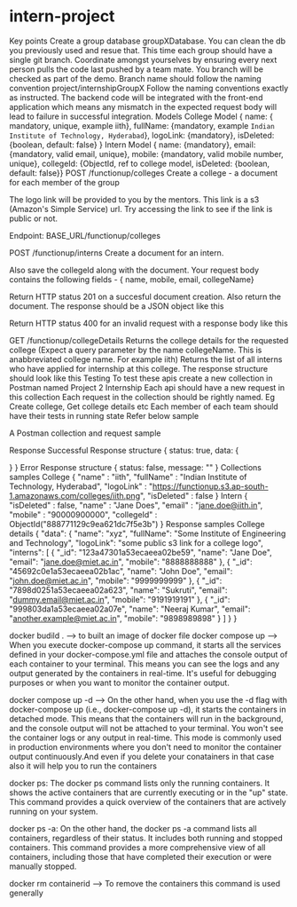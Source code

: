 # intern-project

Key points
Create a group database groupXDatabase. You can clean the db you previously used and resue that.
This time each group should have a single git branch. Coordinate amongst yourselves by ensuring every next person pulls the code last pushed by a team mate. You branch will be checked as part of the demo. Branch name should follow the naming convention project/internshipGroupX
Follow the naming conventions exactly as instructed. The backend code will be integrated with the front-end application which means any mismatch in the expected request body will lead to failure in successful integration.
Models
College Model
{ name: { mandatory, unique, example iith}, fullName: {mandatory, example `Indian Institute of Technology, Hyderabad`}, logoLink: {mandatory}, isDeleted: {boolean, default: false} }
Intern Model
{ name: {mandatory}, email: {mandatory, valid email, unique}, mobile: {mandatory, valid mobile number, unique}, collegeId: {ObjectId, ref to college model, isDeleted: {boolean, default: false}}
POST /functionup/colleges
Create a college - a document for each member of the group

The logo link will be provided to you by the mentors. This link is a s3 (Amazon's Simple Service) url. Try accessing the link to see if the link is public or not.

Endpoint: BASE_URL/functionup/colleges

POST /functionup/interns
Create a document for an intern.

Also save the collegeId along with the document. Your request body contains the following fields - { name, mobile, email, collegeName}

Return HTTP status 201 on a succesful document creation. Also return the document. The response should be a JSON object like this

Return HTTP status 400 for an invalid request with a response body like this

GET /functionup/collegeDetails
Returns the college details for the requested college (Expect a query parameter by the name collegeName. This is anabbreviated college name. For example iith)
Returns the list of all interns who have applied for internship at this college.
The response structure should look like this
Testing
To test these apis create a new collection in Postman named Project 2 Internship
Each api should have a new request in this collection
Each request in the collection should be rightly named. Eg Create college, Get college details etc
Each member of each team should have their tests in running state
Refer below sample

A Postman collection and request sample

Response
Successful Response structure
{
  status: true,
  data: {

  }
}
Error Response structure
{
  status: false,
  message: ""
}
Collections samples
College
{
    "name" : "iith",
    "fullName" : "Indian Institute of Technology, Hyderabad",
    "logoLink" : "https://functionup.s3.ap-south-1.amazonaws.com/colleges/iith.png",
    "isDeleted" : false
}
Intern
   {
    "isDeleted" : false,
    "name" : "Jane Does",
    "email" : "jane.doe@iith.in",
    "mobile" : "90000900000",
    "collegeId" : ObjectId("888771129c9ea621dc7f5e3b")
}
Response samples
College details
{
  "data": {
    "name": "xyz",
    "fullName": "Some Institute of Engineering and Technology",
    "logoLink": "some public s3 link for a college logo",
    "interns": [
      {
        "_id": "123a47301a53ecaeea02be59",
        "name": "Jane Doe",
        "email": "jane.doe@miet.ac.in",
        "mobile": "8888888888"
      },
      {
        "_id": "45692c0e1a53ecaeea02b1ac",
        "name": "John Doe",
        "email": "john.doe@miet.ac.in",
        "mobile": "9999999999"
      },
      {
        "_id": "7898d0251a53ecaeea02a623",
        "name": "Sukruti",
        "email": "dummy.email@miet.ac.in",
        "mobile": "9191919191"
      },
      {
        "_id": "999803da1a53ecaeea02a07e",
        "name": "Neeraj Kumar",
        "email": "another.example@miet.ac.in",
        "mobile": "9898989898"
      }
    ]
  }
}



<!-- all docker commands -->
docker budild . --> to built an image of docker file 
docker compose up -->  When you execute docker-compose up command, it starts all the services defined in your docker-compose.yml file and attaches the console output of each container to your terminal. This means you can see the logs and any output generated by the containers in real-time. It's useful for debugging purposes or when you want to monitor the container output.

 docker compose up -d --> On the other hand, when you use the -d flag with docker-compose up (i.e., docker-compose up -d), it starts the containers in detached mode. This means that the containers will run in the background, and the console output will not be attached to your terminal. You won't see the container logs or any output in real-time. This mode is commonly used in production environments where you don't need to monitor the container output continuously.And even if you delete your conatainers in that case also it will help you to run the containers

docker ps: The docker ps command lists only the running containers. It shows the active containers that are currently executing or in the "up" state. This command provides a quick overview of the containers that are actively running on your system.

docker ps -a: On the other hand, the docker ps -a command lists all containers, regardless of their status. It includes both running and stopped containers. This command provides a more comprehensive view of all containers, including those that have completed their execution or were manually stopped.

docker rm containerid --> To remove the containers this command is used generally




<!-- docker compose file -->
<!-- version : '3.9'

services:
# Mongodb services
# servicename
   mongo_db:
     container_name: db_container   #container_name oprional if you dont provide it it will take the service name to start
     image: mongo:latest
     restart: always #if the container fails it will restart always
     volumes: 
        - mongo_db:/data/db


#Nodej api service
      api:
         build: .
         ports: 
           - 4000:3000    3000 is the default port and it will mapped to 4000 port 
        environment:
            MONGODB_URL: mongodb://mongo_db:27017
            PORT: 3000 
            DB: arindamdb   
        depends_on:
           - mongo_db    


volumes:           
   mongo_db: {}   -->